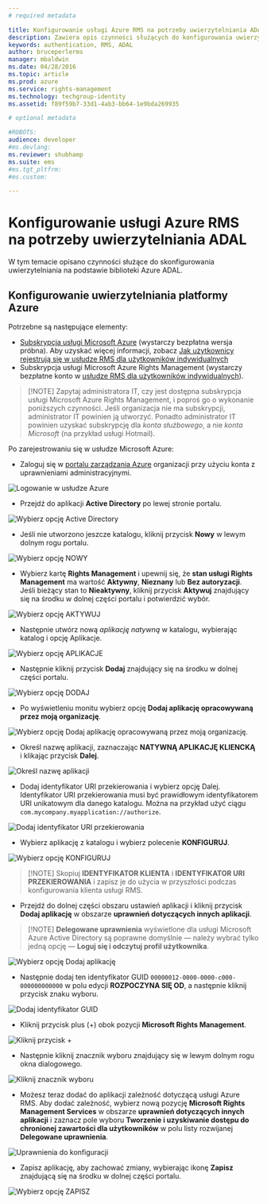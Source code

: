 ```yaml
---
# required metadata

title: Konfigurowanie usługi Azure RMS na potrzeby uwierzytelniania ADAL | Azure RMS
description: Zawiera opis czynności służących do konfigurowania uwierzytelniania na podstawie biblioteki Azure ADAL
keywords: authentication, RMS, ADAL
author: bruceperlerms
manager: mbaldwin
ms.date: 04/28/2016
ms.topic: article
ms.prod: azure
ms.service: rights-management
ms.technology: techgroup-identity
ms.assetid: f89f59b7-33d1-4ab3-bb64-1e9bda269935

# optional metadata

#ROBOTS:
audience: developer
#ms.devlang:
ms.reviewer: shubhamp
ms.suite: ems
#ms.tgt_pltfrm:
#ms.custom:

---
```


# Konfigurowanie usługi Azure RMS na potrzeby uwierzytelniania ADAL

W tym temacie opisano czynności służące do skonfigurowania uwierzytelniania na podstawie biblioteki Azure ADAL.

## Konfigurowanie uwierzytelniania platformy Azure

Potrzebne są następujące elementy:

- [Subskrypcja usługi Microsoft Azure](https://azure.microsoft.com/en-us/) (wystarczy bezpłatna wersja próbna). Aby uzyskać więcej informacji, zobacz [Jak użytkownicy rejestrują się w usłudze RMS dla użytkowników indywidualnych](../understand-explore/rms-for-individuals-user-sign-up.md)
- Subskrypcja usługi Microsoft Azure Rights Management (wystarczy bezpłatne konto w [usłudze RMS dla użytkowników indywidualnych](https://technet.microsoft.com/en-us/library/dn592127.aspx)).

> [!NOTE] Zapytaj administratora IT, czy jest dostępna subskrypcja usługi Microsoft Azure Rights Management, i poproś go o wykonanie poniższych czynności. Jeśli organizacja nie ma subskrypcji, administrator IT powinien ją utworzyć. Ponadto administrator IT powinien uzyskać subskrypcję dla *konta służbowego*, a nie *konta Microsoft* (na przykład usługi Hotmail).

Po zarejestrowaniu się w usłudze Microsoft Azure:

- Zaloguj się w [portalu zarządzania Azure](https://manage.windowsazure.com) organizacji przy użyciu konta z uprawnieniami administracyjnymi.

![Logowanie w usłudze Azure](../media/AzurePortalLogin.png)

- Przejdź do aplikacji **Active Directory** po lewej stronie portalu.

![Wybierz opcję Active Directory](../media/AzureADPick.png)

- Jeśli nie utworzono jeszcze katalogu, kliknij przycisk **Nowy** w lewym dolnym rogu portalu.

![Wybierz opcję NOWY](../media/AzureNewBtn.png)

- Wybierz kartę **Rights Management** i upewnij się, że **stan usługi Rights Management** ma wartość **Aktywny**, **Nieznany** lub **Bez autoryzacji**. Jeśli bieżący stan to **Nieaktywny**, kliknij przycisk **Aktywuj** znajdujący się na środku w dolnej części portalu i potwierdzić wybór.

![Wybierz opcję AKTYWUJ](../media/RMTab.png)

- Następnie utwórz nową *aplikację natywną* w katalogu, wybierając katalog i opcję Aplikacje.

![Wybierz opcję APLIKACJE](../media/CreateNativeApp.png)

- Następnie kliknij przycisk **Dodaj** znajdujący się na środku w dolnej części portalu.

![Wybierz opcję DODAJ](../media/AddAppBtn.png)

- Po wyświetleniu monitu wybierz opcję **Dodaj aplikację opracowywaną przez moją organizację**.

![Wybierz opcję Dodaj aplikację opracowywaną przez moją organizację.](../media/AddAnAppPick.png)

- Określ nazwę aplikacji, zaznaczając **NATYWNĄ APLIKACJĘ KLIENCKĄ** i klikając przycisk **Dalej**.

![Określ nazwę aplikacji](../media/TellUsInput.png)

- Dodaj identyfikator URI przekierowania i wybierz opcję Dalej.
  Identyfikator URI przekierowania musi być prawidłowym identyfikatorem URI unikatowym dla danego katalogu. Można na przykład użyć ciągu `com.mycompany.myapplication://authorize`.

![Dodaj identyfikator URI przekierowania](../media/RedirectURI.png)

- Wybierz aplikację z katalogu i wybierz polecenie **KONFIGURUJ**.

![Wybierz opcję KONFIGURUJ](../media/ConfigYourApp.png)

>[!NOTE] Skopiuj **IDENTYFIKATOR KLIENTA** i **IDENTYFIKATOR URI PRZEKIEROWANIA** i zapisz je do użycia w przyszłości podczas konfigurowania klienta usługi RMS.

- Przejdź do dolnej części obszaru ustawień aplikacji i kliknij przycisk **Dodaj aplikację** w obszarze **uprawnień dotyczących innych aplikacji**.

>[!NOTE] **Delegowane uprawnienia** wyświetlone dla usługi Microsoft Azure Active Directory są poprawne domyślnie — należy wybrać tylko jedną opcję — **Loguj się i odczytuj profil użytkownika**.

![Wybierz opcję Dodaj aplikację](../media/PermissionsToOtherBtn.png)

- Następnie dodaj ten identyfikator GUID `00000012-0000-0000-c000-000000000000` w polu edycji **ROZPOCZYNA SIĘ OD**, a następnie kliknij przycisk znaku wyboru.

![Dodaj identyfikator GUID](../media/AddGUID.png)

- Kliknij przycisk plus (+) obok pozycji **Microsoft Rights Management**.

![Kliknij przycisk +](../media/ChoosePlusBtn.png)

- Następnie kliknij znacznik wyboru znajdujący się w lewym dolnym rogu okna dialogowego.

![Kliknij znacznik wyboru](../media/ChooseCheck.png)

- Możesz teraz dodać do aplikacji zależność dotyczącą usługi Azure RMS. Aby dodać zależność, wybierz nową pozycję **Microsoft Rights Management Services** w obszarze **uprawnień dotyczących innych aplikacji** i zaznacz pole wyboru **Tworzenie i uzyskiwanie dostępu do chronionej zawartości dla użytkowników** w polu listy rozwijanej **Delegowane uprawnienia**.

![Uprawnienia do konfiguracji](../media/AddDependency.png)

- Zapisz aplikację, aby zachować zmiany, wybierając ikonę **Zapisz** znajdującą się na środku w dolnej części portalu.

![Wybierz opcję ZAPISZ](../media/SaveApplication.png)


<!--HONumber=Jun16_HO2-->


